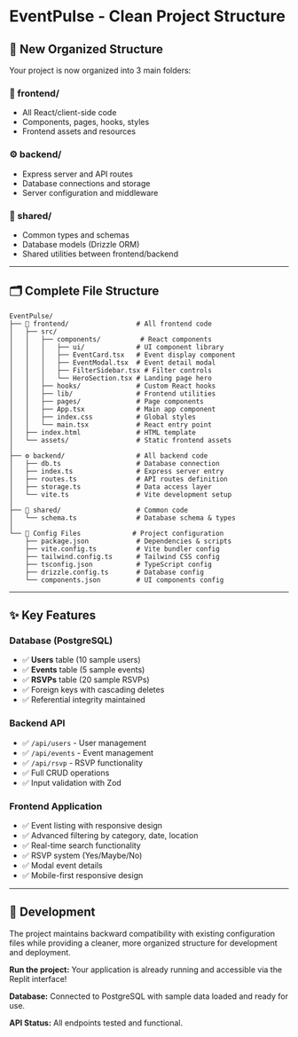 # EventPulse - Clean Project Structure

## 📁 New Organized Structure

Your project is now organized into 3 main folders:

### **🎨 frontend/** 
- All React/client-side code
- Components, pages, hooks, styles
- Frontend assets and resources

### **⚙️ backend/**
- Express server and API routes  
- Database connections and storage
- Server configuration and middleware

### **🔗 shared/**
- Common types and schemas
- Database models (Drizzle ORM)
- Shared utilities between frontend/backend

---

## 🗂️ Complete File Structure

```
EventPulse/
├── 🎨 frontend/                 # All frontend code
│   ├── src/
│   │   ├── components/          # React components
│   │   │   ├── ui/             # UI component library
│   │   │   ├── EventCard.tsx   # Event display component
│   │   │   ├── EventModal.tsx  # Event detail modal
│   │   │   ├── FilterSidebar.tsx # Filter controls
│   │   │   └── HeroSection.tsx # Landing page hero
│   │   ├── hooks/              # Custom React hooks
│   │   ├── lib/                # Frontend utilities
│   │   ├── pages/              # Page components
│   │   ├── App.tsx             # Main app component
│   │   ├── index.css           # Global styles
│   │   └── main.tsx            # React entry point
│   ├── index.html              # HTML template
│   └── assets/                 # Static frontend assets
│
├── ⚙️ backend/                  # All backend code
│   ├── db.ts                   # Database connection
│   ├── index.ts                # Express server entry
│   ├── routes.ts               # API routes definition
│   ├── storage.ts              # Data access layer
│   └── vite.ts                 # Vite development setup
│
├── 🔗 shared/                   # Common code
│   └── schema.ts               # Database schema & types
│
└── 📝 Config Files             # Project configuration
    ├── package.json            # Dependencies & scripts
    ├── vite.config.ts          # Vite bundler config
    ├── tailwind.config.ts      # Tailwind CSS config
    ├── tsconfig.json           # TypeScript config
    ├── drizzle.config.ts       # Database config
    └── components.json         # UI components config
```

---

## ✨ Key Features

### **Database (PostgreSQL)**
- ✅ **Users** table (10 sample users)
- ✅ **Events** table (5 sample events)  
- ✅ **RSVPs** table (20 sample RSVPs)
- ✅ Foreign keys with cascading deletes
- ✅ Referential integrity maintained

### **Backend API**
- ✅ `/api/users` - User management
- ✅ `/api/events` - Event management
- ✅ `/api/rsvp` - RSVP functionality
- ✅ Full CRUD operations
- ✅ Input validation with Zod

### **Frontend Application**
- ✅ Event listing with responsive design
- ✅ Advanced filtering by category, date, location
- ✅ Real-time search functionality
- ✅ RSVP system (Yes/Maybe/No)
- ✅ Modal event details
- ✅ Mobile-first responsive design

---

## 🚀 Development

The project maintains backward compatibility with existing configuration files while providing a cleaner, more organized structure for development and deployment.

**Run the project:** Your application is already running and accessible via the Replit interface!

**Database:** Connected to PostgreSQL with sample data loaded and ready for use.

**API Status:** All endpoints tested and functional.